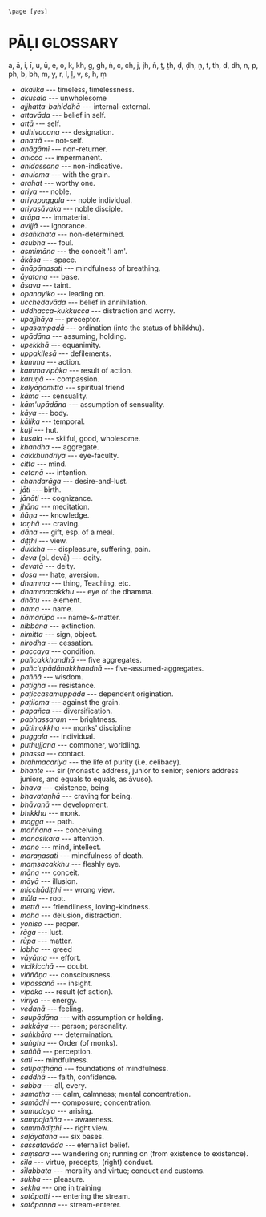 ```{=context}
\page [yes]
```
# PĀḶI GLOSSARY

a, ā, i, ī, u, ū, e, o, k, kh, g, gh, ṅ, c, ch, j, jh, ñ, ṭ, ṭh, ḍ, ḍh,
ṇ, t, th, d, dh, n, p, ph, b, bh, m, y, r, l, ḷ, v, s, h, ṃ

-   *akālika* --- timeless, timelessness.
-   *akusala* --- unwholesome
-   *ajjhatta-bahiddhā* --- internal-external.
-   *attavāda* --- belief in self.
-   *attā* --- self.
-   *adhivacana* --- designation.
-   *anattā* --- not-self.
-   *anāgāmī* --- non-returner.
-   *anicca* --- impermanent.
-   *anidassana* --- non-indicative.
-   *anuloma* --- with the grain.
-   *arahat* --- worthy one.
-   *ariya* --- noble.
-   *ariyapuggala* --- noble individual.
-   *ariyasāvaka* --- noble disciple.
-   *arūpa* --- immaterial.
-   *avijjā* --- ignorance.
-   *asaṅkhata* --- non-determined.
-   *asubha* --- foul.
-   *asmimāna* --- the conceit 'I am'.
-   *ākāsa* --- space.
-   *ānāpānasati* --- mindfulness of breathing.
-   *āyatana* --- base.
-   *āsava* --- taint.
-   *opanayiko* --- leading on.
-   *ucchedavāda* --- belief in annihilation.
-   *uddhacca-kukkucca* --- distraction and worry.
-   *upajjhāya* --- preceptor.
-   *upasampadā* --- ordination (into the status of bhikkhu).
-   *upādāna* --- assuming, holding.
-   *upekkhā* --- equanimity.
-   *uppakilesā* --- defilements.
-   *kamma* --- action.
-   *kammavipāka* --- result of action.
-   *karuṇā* --- compassion.
-   *kalyāṇamitta* --- spiritual friend
-   *kāma* --- sensuality.
-   *kām'upādāna* --- assumption of sensuality.
-   *kāya* --- body.
-   *kālika* --- temporal.
-   *kuṭi* --- hut.
-   *kusala* --- skilful, good, wholesome.
-   *khandha* --- aggregate.
-   *cakkhundriya* --- eye-faculty.
-   *citta* --- mind.
-   *cetanā* --- intention.
-   *chandarāga* --- desire-and-lust.
-   *jāti* --- birth.
-   *jānāti* --- cognizance.
-   *jhāna* --- meditation.
-   *ñāṇa* --- knowledge.
-   *taṇhā* --- craving.
-   *dāna* --- gift, esp. of a meal.
-   *diṭṭhi* --- view.
-   *dukkha* --- displeasure, suffering, pain.
-   *deva* (pl. devā) --- deity.
-   *devatā* --- deity.
-   *dosa* --- hate, aversion.
-   *dhamma* --- thing, Teaching, etc.
-   *dhammacakkhu* --- eye of the dhamma.
-   *dhātu* --- element.
-   *nāma* --- name.
-   *nāmarūpa* --- name-&-matter.
-   *nibbāna* --- extinction.
-   *nimitta* --- sign, object.
-   *nirodha* --- cessation.
-   *paccaya* --- condition.
-   *pañcakkhandhā* --- five aggregates.
-   *pañc'upādānakkhandhā* --- five-assumed-aggregates.
-   *paññā* --- wisdom.
-   *paṭigha* --- resistance.
-   *paṭiccasamuppāda* --- dependent origination.
-   *paṭiloma* --- against the grain.
-   *papañca* --- diversification.
-   *pabhassaram* --- brightness.
-   *pātimokkha* --- monks' discipline
-   *puggala* --- individual.
-   *puthujjana* --- commoner, worldling.
-   *phassa* --- contact.
-   *brahmacariya* --- the life of purity (i.e. celibacy).
-   *bhante* --- sir (monastic address, junior to senior; seniors address juniors, and equals to equals, as āvuso).
-   *bhava* --- existence, being
-   *bhavataṇhā* --- craving for being.
-   *bhāvanā* --- development.
-   *bhikkhu* --- monk.
-   *magga* --- path.
-   *maññana* --- conceiving.
-   *manasikāra* --- attention.
-   *mano* --- mind, intellect.
-   *maraṇasati* --- mindfulness of death.
-   *maṃsacakkhu* --- fleshly eye.
-   *māna* --- conceit.
-   *māyā* --- illusion.
-   *micchādiṭṭhi* --- wrong view.
-   *mūla* --- root.
-   *mettā* --- friendliness, loving-kindness.
-   *moha* --- delusion, distraction.
-   *yoniso* --- proper.
-   *rāga* --- lust.
-   *rūpa* --- matter.
-   *lobha* --- greed
-   *vāyāma* --- effort.
-   *vicikicchā* --- doubt.
-   *viññāṇa* --- consciousness.
-   *vipassanā* --- insight.
-   *vipāka* --- result (of action).
-   *viriya* --- energy.
-   *vedanā* --- feeling.
-   *saupādāna* --- with assumption or holding.
-   *sakkāya* --- person; personality.
-   *saṅkhāra* --- determination.
-   *saṅgha* --- Order (of monks).
-   *saññā* --- perception.
-   *sati* --- mindfulness.
-   *satipaṭṭhānā* --- foundations of mindfulness.
-   *saddhā* --- faith, confidence.
-   *sabba* --- all, every.
-   *samatha* --- calm, calmness; mental concentration.
-   *samādhi* --- composure; concentration.
-   *samudaya* --- arising.
-   *sampajañña* --- awareness.
-   *sammādiṭṭhi* --- right view.
-   *saḷāyatana* --- six bases.
-   *sassatavāda* --- eternalist belief.
-   *saṃsāra* --- wandering on; running on (from existence to existence).
-   *sīla* --- virtue, precepts, (right) conduct.
-   *sīlabbata* --- morality and virtue; conduct and customs.
-   *sukha* --- pleasure.
-   *sekha* --- one in training
-   *sotāpatti* --- entering the stream.
-   *sotāpanna* --- stream-enterer.
